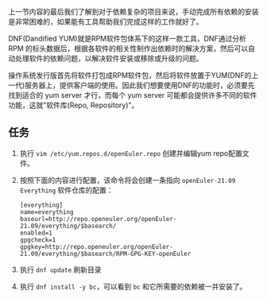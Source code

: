 上一节内容的最后我们了解到对于依赖复杂的项目来说，手动完成所有依赖的安装是非常困难的，如果能有工具帮助我们完成这样的工作就好了。

DNF(Dandified YUM)就是RPM软件包体系下的这样一款工具，DNF通过分析 RPM 的标头数据后，根据各软件的相关性制作出依赖时的解决方案，然后可以自动处理软件的依赖问题，以解决软件安装或移除或升级的问题。

操作系统发行版首先将软件打包成RPM软件包，然后将软件放置于YUM(DNF的上一代)服务器上，提供客户端的使用。因此我们想要使用DNF的功能时，必须要先找到适合的 yum server 才行，而每个 yum server 可能都会提供许多不同的软件功能，这就"软件库(Repo, Repository)"。


## 任务

1. 执行 `vim /etc/yum.repos.d/openEuler.repo` 创建并编辑yum repo配置文件。

2. 按照下面的内容进行配置，该命令将会创建一条指向 `openEuler-21.09 Everything` 软件仓库的配置：

    ```
    [everything]
    name=everything
    baseurl=http://repo.openeuler.org/openEuler-21.09/everything/$basearch/
    enabled=1
    gpgcheck=1
    gpgkey=http://repo.openeuler.org/openEuler-21.09/everything/$basearch/RPM-GPG-KEY-openEuler

    ```

3. 执行 `dnf update` 刷新目录

4. 执行 `dnf install -y bc`，可以看到 `bc` 和它所需要的依赖被一并安装了。